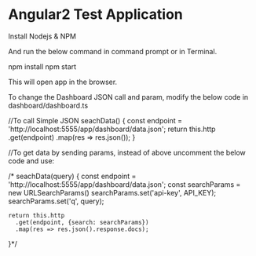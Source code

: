 # Angular2 Test Application

Install Nodejs & NPM

And run the below command in command prompt or in Terminal.

npm install
npm start

This will open app in the browser.

To change the Dashboard JSON call and param, modify the below code in dashboard/dashboard.ts

//To call Simple JSON
seachData() {
    const endpoint = 'http://localhost:5555/app/dashboard/data.json';
    return this.http
      .get(endpoint)
      .map(res => res.json());
  }

//To get data by sending params, instead of above uncomment the below code and use:

/*
  seachData(query) {
    const endpoint = 'http://localhost:5555/app/dashboard/data.json';
    const searchParams = new URLSearchParams()
    searchParams.set('api-key', API_KEY);
    searchParams.set('q', query);
    
    return this.http
      .get(endpoint, {search: searchParams})
      .map(res => res.json().response.docs);
  }*/